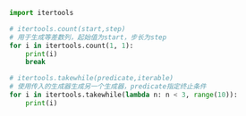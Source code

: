 
<BlogInfo id="830" title="6.itertools中的生成器函数" author="白日梦想猿" pv=0 read_times=0 pre_cost_time="0分14秒" category="可迭代对象_迭代器和生成器" tag_list="['可迭代对象_迭代器和生成器']" create_time="2022.04.17 09:38:36" update_time="2022.04.17 10:01:20" />

```python
import itertools

# itertools.count(start,step)
# 用于生成等差数列，起始值为start，步长为step
for i in itertools.count(1, 1):
    print(i)
    break

# itertools.takewhile(predicate,iterable)
# 使用传入的生成器生成另一个生成器，predicate指定终止条件
for i in itertools.takewhile(lambda n: n < 3, range(10)):
    print(i)

```
